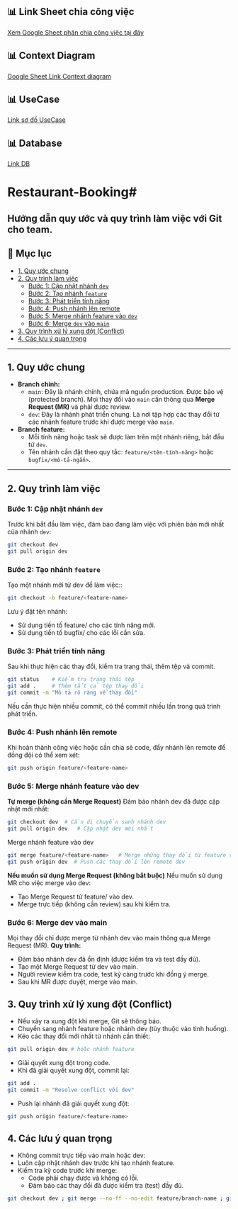 ## 📊 Link Sheet chia công việc
[Xem Google Sheet phân chia công việc tại đây](https://url-shortener.me/4PMR)

## 📊 Context Diagram
[Google Sheet Link Context diagram](https://url-shortener.me/4UAL)

## 📊 UseCase
[Link sơ đồ UseCase](https://drive.google.com/file/d/1pGkV6XPxAEofac2WvJl8cBxqgSiHDlr8/view?usp=sharing)

## 📊 Database
[Link DB](https://dbdiagram.io/d/68ceace1960f6d821a071a95)


# Restaurant-Booking#
Hướng dẫn quy ước và quy trình làm việc với Git cho team.
---

## 📑 Mục lục
- [1. Quy ước chung](#1-quy-ước-chung)
- [2. Quy trình làm việc](#2-quy-trình-làm-việc)
  - [Bước 1: Cập nhật nhánh `dev`](#bước-1-cập-nhật-nhánh-dev)
  - [Bước 2: Tạo nhánh `feature`](#bước-2-tạo-nhánh-feature)
  - [Bước 3: Phát triển tính năng](#bước-3-phát-triển-tính-năng)
  - [Bước 4: Push nhánh lên remote](#bước-4-push-nhánh-lên-remote)
  - [Bước 5: Merge nhánh feature vào `dev`](#bước-5-merge-nhánh-feature-vào-dev)
  - [Bước 6: Merge `dev` vào `main`](#bước-6-merge-dev-vào-main)
- [3. Quy trình xử lý xung đột (Conflict)](#3-quy-trình-xử-lý-xung-đột-conflict)
- [4. Các lưu ý quan trọng](#4-các-lưu-ý-quan-trọng)

---

## **1. Quy ước chung**
- **Branch chính:**
  - `main`: Đây là nhánh chính, chứa mã nguồn production. Được bảo vệ (protected branch). Mọi thay đổi vào `main` cần thông qua **Merge Request (MR)** và phải được review.
  - `dev`: Đây là nhánh phát triển chung. Là nơi tập hợp các thay đổi từ các nhánh feature trước khi được merge vào `main`.
- **Branch feature:**
  - Mỗi tính năng hoặc task sẽ được làm trên một nhánh riêng, bắt đầu từ `dev`.
  - Tên nhánh cần đặt theo quy tắc: `feature/<tên-tính-năng>` hoặc `bugfix/<mô-tả-ngắn>`.

---

## **2. Quy trình làm việc**
### **Bước 1: Cập nhật nhánh `dev`**
Trước khi bắt đầu làm việc, đảm bảo đang làm việc với phiên bản mới nhất của nhánh `dev`:

```bash
git checkout dev
git pull origin dev
```

### **Bước 2: Tạo nhánh `feature`**
Tạo một nhánh mới từ dev để làm việc::
```bash
git checkout -b feature/<feature-name>
```

Lưu ý đặt tên nhánh:
+ Sử dụng tiền tố feature/ cho các tính năng mới.
+ Sử dụng tiền tố bugfix/ cho các lỗi cần sửa.

### **Bước 3: Phát triển tính năng**
Sau khi thực hiện các thay đổi, kiểm tra trạng thái, thêm tệp và commit.
```bash
git status    # Kiểm tra trạng thái tệp
git add .     # Thêm tất cả tệp thay đổi
git commit -m "Mô tả rõ ràng về thay đổi"
```

Nếu cần thực hiện nhiều commit, có thể commit nhiều lần trong quá trình phát triển.

### **Bước 4: Push nhánh lên remote**
Khi hoàn thành công việc hoặc cần chia sẻ code, đẩy nhánh lên remote để đồng đội có thể xem xét:
```bash
git push origin feature/<feature-name>
```

### **Bước 5: Merge nhánh feature vào dev**
**Tự merge (không cần Merge Request)**
Đảm bảo nhánh dev đã được cập nhật mới nhất:
```bash
git checkout dev  # Cần di chuyển sanh nhánh dev
git pull origin dev   # Cập nhật dev mới nhất
```
Merge nhánh feature vào dev
```bash
git merge feature/<feature-name>   # Merge những thay đổi từ feature vào dev
git push origin dev  # Push các thay đổi lên remote dev
```

**Nếu muốn sử dụng Merge Request (không bắt buộc)**
Nếu muốn sử dụng MR cho việc merge vào dev:
+ Tạo Merge Request từ feature/<feature-name> vào dev.
+ Merge trực tiếp (không cần review) sau khi kiểm tra.

### **Bước 6: Merge dev vào main**
Mọi thay đổi chỉ được merge từ nhánh dev vào main thông qua Merge Request (MR).
**Quy trình:**
+ Đảm bảo nhánh dev đã ổn định (được kiểm tra và test đầy đủ).
+ Tạo một Merge Request từ dev vào main.
+ Người review kiểm tra code, test kỹ càng trước khi đồng ý merge.
+ Sau khi MR được duyệt, merge vào main.

## **3. Quy trình xử lý xung đột (Conflict)**
+ Nếu xảy ra xung đột khi merge, Git sẽ thông báo.
+ Chuyển sang nhánh feature hoặc nhánh dev (tùy thuộc vào tình huống).
+ Kéo các thay đổi mới nhất từ nhánh cần thiết:
```bash
git pull origin dev # hoặc nhánh feature
```
+ Giải quyết xung đột trong code.
+ Khi đã giải quyết xung đột, commit lại:
```bash
git add .
git commit -m "Resolve conflict với dev"
```

+ Push lại nhánh đã giải quyết xung đột:
```bash
git push origin feature/<feature-name>
```

## **4. Các lưu ý quan trọng**
+ Không commit trực tiếp vào main hoặc dev:
+ Luôn cập nhật nhánh dev trước khi tạo nhánh feature.
+ Kiểm tra kỹ code trước khi merge:
    - Code phải chạy được và không có lỗi.
    - Đảm bảo các thay đổi đã được kiểm tra (test) đầy đủ.

```bash
git checkout dev ; git merge --no-ff --no-edit feature/branch-name ; git push origin dev --force-with-lease
```
